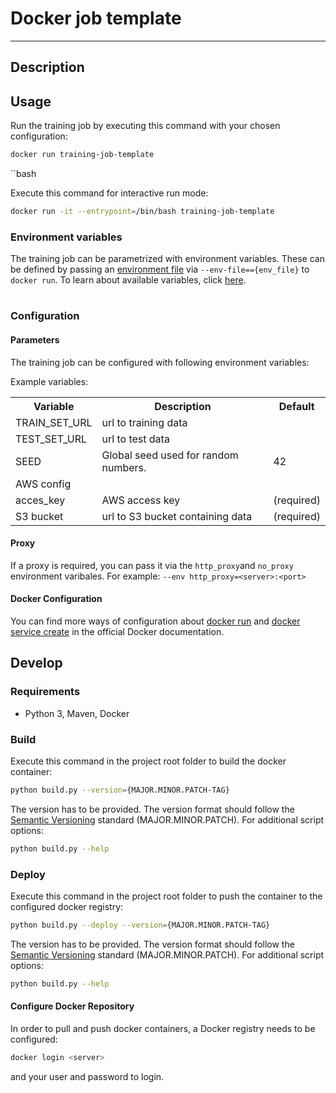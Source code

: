 # Docker job template

------

## Description

## Usage

Run the training job by executing this command with your chosen configuration:

```bash
docker run training-job-template
```

``bash

Execute this command for interactive run mode:
```bash
docker run -it --entrypoint=/bin/bash training-job-template
```


### Environment variables

The training job can be parametrized with environment variables. These can be defined by passing an [environment file](https://docs.docker.com/compose/compose-file/#env_file) via `--env-file=={env_file}` to `docker run`. To learn about available variables, click [here](#parameters).
#
### Configuration

#### Parameters

The training job can be configured with following environment variables:

Example variables:

<table>
    <tr>
        <th>Variable</th>
        <th>Description</th>
        <th>Default</th>
    </tr>
     <tr>
        <td>TRAIN_SET_URL</td>
        <td>url to training data</td>
        <td></td>
    </tr>
    <tr>
        <td>TEST_SET_URL</td>
        <td>url to test data</td>
        <td></td>
    </tr>
        <td>SEED</td>
        <td>Global seed used for random numbers.</td>
        <td>42</td>
    </tr>
        <td colspan="3">AWS config </td>
    </tr>
    <tr>
        <td>acces_key</td>
        <td>AWS access key</td>
        <td>(required)</td>
    </tr>
    <tr>
        <td>S3 bucket</td>
        <td>url to S3 bucket containing data</td>
        <td>(required)</td>
    </tr>
   
</table>

#### Proxy

If a proxy is required, you can pass it via the `http_proxy`and `no_proxy` environment varibales. For example: `--env http_proxy=<server>:<port>`

#### Docker Configuration

You can find more ways of configuration about [docker run](https://docs.docker.com/engine/reference/commandline/run) and [docker service create](https://docs.docker.com/engine/reference/commandline/service_create) in the official Docker documentation.

## Develop

### Requirements

- Python 3, Maven, Docker

### Build

Execute this command in the project root folder to build the docker container:

```bash
python build.py --version={MAJOR.MINOR.PATCH-TAG}
```

The version has to be provided. The version format should follow the [Semantic Versioning](https://semver.org/) standard (MAJOR.MINOR.PATCH). For additional script options:

```bash
python build.py --help
```

### Deploy

Execute this command in the project root folder to push the container to the configured docker registry:

```bash
python build.py --deploy --version={MAJOR.MINOR.PATCH-TAG}
```

The version has to be provided. The version format should follow the [Semantic Versioning](https://semver.org/) standard (MAJOR.MINOR.PATCH). For additional script options:

```bash
python build.py --help
```

#### Configure Docker Repository

In order to pull and push docker containers, a Docker registry  needs to be configured:

```bash
docker login <server>
```

and your user and password to login.
